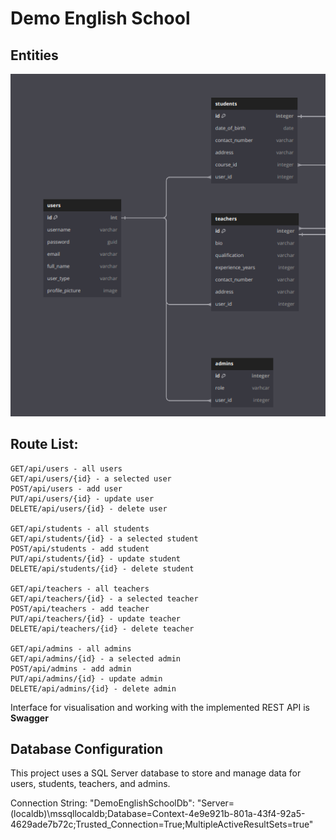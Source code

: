 # Demo English School

## Entities

![Data Entities](/WebAPI/images/image.png)

## Route List:

```
GET/api/users - all users
GET/api/users/{id} - a selected user
POST/api/users - add user
PUT/api/users/{id} - update user
DELETE/api/users/{id} - delete user

GET/api/students - all students
GET/api/students/{id} - a selected student
POST/api/students - add student
PUT/api/students/{id} - update student
DELETE/api/students/{id} - delete student

GET/api/teachers - all teachers
GET/api/teachers/{id} - a selected teacher
POST/api/teachers - add teacher
PUT/api/teachers/{id} - update teacher
DELETE/api/teachers/{id} - delete teacher

GET/api/admins - all admins
GET/api/admins/{id} - a selected admin
POST/api/admins - add admin
PUT/api/admins/{id} - update admin
DELETE/api/admins/{id} - delete admin
```

Interface for visualisation and working with the implemented REST API is **Swagger**

## Database Configuration

This project uses a SQL Server database to store and manage data for users, students, teachers, and admins.

Connection String: "DemoEnglishSchoolDb": "Server=(localdb)\\mssqllocaldb;Database=Context-4e9e921b-801a-43f4-92a5-4629ade7b72c;Trusted_Connection=True;MultipleActiveResultSets=true"